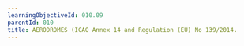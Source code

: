 ```yaml
---
learningObjectiveId: 010.09
parentId: 010
title: AERODROMES (ICAO Annex 14 and Regulation (EU) No 139/2014.
---
```



